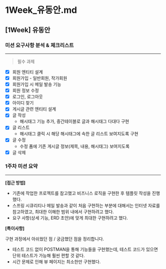 # 1Week_유동안.md

## [1Week] 유동안

### 미션 요구사항 분석 & 체크리스트

---
>필수 과제
- [x] 회원 엔티티 설계
- [x] 회원가입 - 일반회원, 작가회원
- [x] 회원가입 시 메일 발송 기능
- [x] 회원 정보 수정
- [x] 로그인, 로그아웃
- [x] 아이디 찾기
- [x] 게시글 관련 엔티티 설계
- [x] 글 작성
  - 해시태그 기능 추가, 중간테이블로 글과 해시태그 다대다 구현
- [x] 글 리스트
  - 해시태그 클릭 시 해당 해시태그에 속한 글 리스트 보여지도록 구현
- [x] 글 수정
  - 수정 폼에 기존 게시글 정보(제목, 내용, 해시태그) 보여지도록
- [x] 글 삭제

### 1주차 미션 요약

---

**[접근 방법]**

- 기존에 작업한 프로젝트를 참고했고 비즈니스 로직을 구현한 후 템플릿 작성을 진행했다.
- 스프링 시큐리티나 메일 발송과 같이 처음 구현하는 부분에 대해서는 인터넷 자료를 참고하였고, 최대한 이해한 범위 내에서 구현하려고 했다.
- 요구 사항(상세 기능, ERD 초안)에 맞게 최대한 구현하려고 했다.


**[특이사항]**

구현 과정에서 아쉬웠던 점 / 궁금했던 점을 정리합니다.

- 테스트 코드 없이 POSTMAN을 통해 기능들을 구현했는데, 테스트 코드가 있으면 단위 테스트가 가능해 훨씬 편할 것 같다.
- 시간 문제로 인해 뷰 페이지는 최소한만 구현했다. 